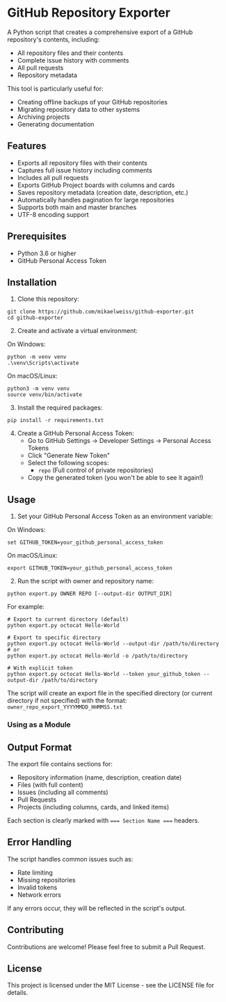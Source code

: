 # GitHub Repository Exporter

A Python script that creates a comprehensive export of a GitHub repository's contents, including:
- All repository files and their contents
- Complete issue history with comments
- All pull requests
- Repository metadata

This tool is particularly useful for:
- Creating offline backups of your GitHub repositories
- Migrating repository data to other systems
- Archiving projects
- Generating documentation

## Features

- Exports all repository files with their contents
- Captures full issue history including comments
- Includes all pull requests
- Exports GitHub Project boards with columns and cards
- Saves repository metadata (creation date, description, etc.)
- Automatically handles pagination for large repositories
- Supports both main and master branches
- UTF-8 encoding support

## Prerequisites

- Python 3.6 or higher
- GitHub Personal Access Token

## Installation

1. Clone this repository:
```
git clone https://github.com/mikaelweiss/github-exporter.git
cd github-exporter
```

2. Create and activate a virtual environment:

On Windows:
```
python -m venv venv
.\venv\Scripts\activate
```

On macOS/Linux:
```
python3 -m venv venv
source venv/bin/activate
```

3. Install the required packages:
```
pip install -r requirements.txt
```

4. Create a GitHub Personal Access Token:
   - Go to GitHub Settings → Developer Settings → Personal Access Tokens
   - Click "Generate New Token"
   - Select the following scopes:
     - `repo` (Full control of private repositories)
   - Copy the generated token (you won't be able to see it again!)

## Usage

1. Set your GitHub Personal Access Token as an environment variable:

On Windows:
```
set GITHUB_TOKEN=your_github_personal_access_token
```

On macOS/Linux:
```
export GITHUB_TOKEN=your_github_personal_access_token
```

2. Run the script with owner and repository name:
```
python export.py OWNER REPO [--output-dir OUTPUT_DIR]
```

For example:
```
# Export to current directory (default)
python export.py octocat Hello-World

# Export to specific directory
python export.py octocat Hello-World --output-dir /path/to/directory
# or
python export.py octocat Hello-World -o /path/to/directory

# With explicit token
python export.py octocat Hello-World --token your_github_token --output-dir /path/to/directory
```

The script will create an export file in the specified directory (or current directory if not specified) with the format: `owner_repo_export_YYYYMMDD_HHMMSS.txt`

### Using as a Module

## Output Format

The export file contains sections for:
- Repository information (name, description, creation date)
- Files (with full content)
- Issues (including all comments)
- Pull Requests
- Projects (including columns, cards, and linked items)

Each section is clearly marked with `=== Section Name ===` headers.

## Error Handling

The script handles common issues such as:
- Rate limiting
- Missing repositories
- Invalid tokens
- Network errors

If any errors occur, they will be reflected in the script's output.

## Contributing

Contributions are welcome! Please feel free to submit a Pull Request.

## License

This project is licensed under the MIT License - see the LICENSE file for details.
